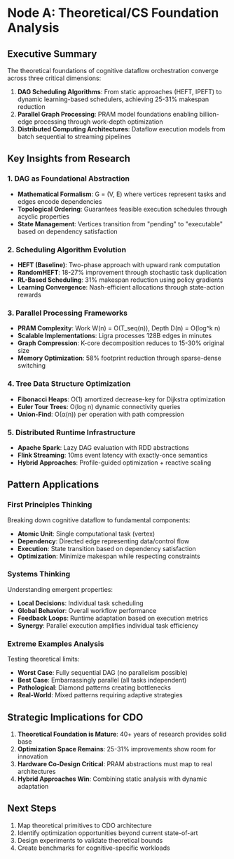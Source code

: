 # Node A: Theoretical/CS Foundation Analysis

## Executive Summary

The theoretical foundations of cognitive dataflow orchestration converge across three critical dimensions:

1. **DAG Scheduling Algorithms**: From static approaches (HEFT, IPEFT) to dynamic learning-based schedulers, achieving 25-31% makespan reduction
2. **Parallel Graph Processing**: PRAM model foundations enabling billion-edge processing through work-depth optimization
3. **Distributed Computing Architectures**: Dataflow execution models from batch sequential to streaming pipelines

## Key Insights from Research

### 1. DAG as Foundational Abstraction
- **Mathematical Formalism**: G = (V, E) where vertices represent tasks and edges encode dependencies
- **Topological Ordering**: Guarantees feasible execution schedules through acyclic properties
- **State Management**: Vertices transition from "pending" to "executable" based on dependency satisfaction

### 2. Scheduling Algorithm Evolution
- **HEFT (Baseline)**: Two-phase approach with upward rank computation
- **RandomHEFT**: 18-27% improvement through stochastic task duplication
- **RL-Based Scheduling**: 31% makespan reduction using policy gradients
- **Learning Convergence**: Nash-efficient allocations through state-action rewards

### 3. Parallel Processing Frameworks
- **PRAM Complexity**: Work W(n) = O(T_seq(n)), Depth D(n) = O(log^k n)
- **Scalable Implementations**: Ligra processes 128B edges in minutes
- **Graph Compression**: K-core decomposition reduces to 15-30% original size
- **Memory Optimization**: 58% footprint reduction through sparse-dense switching

### 4. Tree Data Structure Optimization
- **Fibonacci Heaps**: O(1) amortized decrease-key for Dijkstra optimization
- **Euler Tour Trees**: O(log n) dynamic connectivity queries
- **Union-Find**: O(α(n)) per operation with path compression

### 5. Distributed Runtime Infrastructure
- **Apache Spark**: Lazy DAG evaluation with RDD abstractions
- **Flink Streaming**: 10ms event latency with exactly-once semantics
- **Hybrid Approaches**: Profile-guided optimization + reactive scaling

## Pattern Applications

### First Principles Thinking
Breaking down cognitive dataflow to fundamental components:
- **Atomic Unit**: Single computational task (vertex)
- **Dependency**: Directed edge representing data/control flow
- **Execution**: State transition based on dependency satisfaction
- **Optimization**: Minimize makespan while respecting constraints

### Systems Thinking
Understanding emergent properties:
- **Local Decisions**: Individual task scheduling
- **Global Behavior**: Overall workflow performance
- **Feedback Loops**: Runtime adaptation based on execution metrics
- **Synergy**: Parallel execution amplifies individual task efficiency

### Extreme Examples Analysis
Testing theoretical limits:
- **Worst Case**: Fully sequential DAG (no parallelism possible)
- **Best Case**: Embarrassingly parallel (all tasks independent)
- **Pathological**: Diamond patterns creating bottlenecks
- **Real-World**: Mixed patterns requiring adaptive strategies

## Strategic Implications for CDO

1. **Theoretical Foundation is Mature**: 40+ years of research provides solid base
2. **Optimization Space Remains**: 25-31% improvements show room for innovation
3. **Hardware Co-Design Critical**: PRAM abstractions must map to real architectures
4. **Hybrid Approaches Win**: Combining static analysis with dynamic adaptation

## Next Steps

1. Map theoretical primitives to CDO architecture
2. Identify optimization opportunities beyond current state-of-art
3. Design experiments to validate theoretical bounds
4. Create benchmarks for cognitive-specific workloads